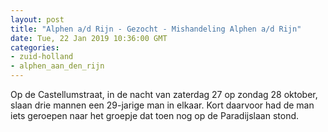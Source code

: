 ```yaml
---
layout: post
title: "Alphen a/d Rijn - Gezocht - Mishandeling Alphen a/d Rijn"
date: Tue, 22 Jan 2019 10:36:00 GMT
categories: 
- zuid-holland 
- alphen_aan_den_rijn 
---
```


Op de Castellumstraat, in de nacht van zaterdag 27 op zondag 28 oktober, slaan drie mannen een 29-jarige man in elkaar. Kort daarvoor had de man iets geroepen naar het groepje dat toen nog op de Paradijslaan stond.
